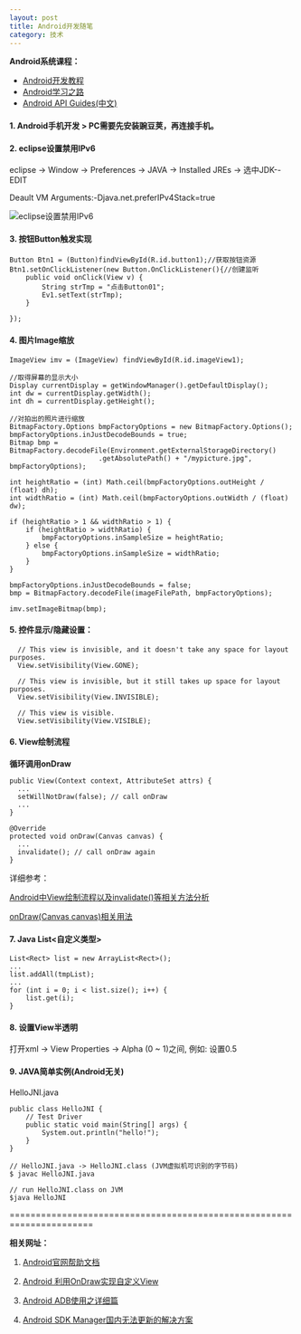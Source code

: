 ```yaml
---
layout: post
title: Android开发随笔
category: 技术
---
```


**Android系统课程：** 

* [Android开发教程](http://www.yiibai.com/android/ "Markdown")
* [Android学习之路](http://www.stormzhang.com/android/2014/07/07/learn-android-from-rookie/ "Markdown")
* [Android API Guides(中文)](http://wiki.eoeandroid.com/Android_API_Guides "Markdown")

#### 1. Android手机开发 > PC需要先安装**豌豆荚**，再连接手机。

#### 2. eclipse设置禁用IPv6

eclipse -> Window -> Preferences -> JAVA -> Installed JREs -> 选中JDK--EDIT

Deault VM Arguments:-Djava.net.preferIPv4Stack=true

![eclipse设置禁用IPv6](http://dl.iteye.com/upload/attachment/0080/5852/b3d29852-1caf-3aca-bbdb-b8032a5c7743.png "Markdown")

#### 3. 按钮Button触发实现

```
Button Btn1 = (Button)findViewById(R.id.button1);//获取按钮资源    
Btn1.setOnClickListener(new Button.OnClickListener(){//创建监听    
    public void onClick(View v) {    
        String strTmp = "点击Button01";    
        Ev1.setText(strTmp);    
    }    

});
```

#### 4. 图片Image缩放

```
ImageView imv = (ImageView) findViewById(R.id.imageView1);

//取得屏幕的显示大小
Display currentDisplay = getWindowManager().getDefaultDisplay();
int dw = currentDisplay.getWidth();
int dh = currentDisplay.getHeight();

//对拍出的照片进行缩放
BitmapFactory.Options bmpFactoryOptions = new BitmapFactory.Options();
bmpFactoryOptions.inJustDecodeBounds = true;
Bitmap bmp = BitmapFactory.decodeFile(Environment.getExternalStorageDirectory()
                      .getAbsolutePath() + "/mypicture.jpg", bmpFactoryOptions);

int heightRatio = (int) Math.ceil(bmpFactoryOptions.outHeight / (float) dh);
int widthRatio = (int) Math.ceil(bmpFactoryOptions.outWidth / (float) dw);

if (heightRatio > 1 && widthRatio > 1) {
    if (heightRatio > widthRatio) {
        bmpFactoryOptions.inSampleSize = heightRatio;
    } else {
        bmpFactoryOptions.inSampleSize = widthRatio;
    }
}

bmpFactoryOptions.inJustDecodeBounds = false;
bmp = BitmapFactory.decodeFile(imageFilePath, bmpFactoryOptions);

imv.setImageBitmap(bmp);
```

#### 5. 控件显示/隐藏设置：

```
  // This view is invisible, and it doesn't take any space for layout purposes.
  View.setVisibility(View.GONE);
  
  // This view is invisible, but it still takes up space for layout purposes.
  View.setVisibility(View.INVISIBLE);
  
  // This view is visible.
  View.setVisibility(View.VISIBLE);
```

#### 6. View绘制流程

**循环调用onDraw**

```
public View(Context context, AttributeSet attrs) {
  ...
  setWillNotDraw(false); // call onDraw
  ...
}
```

```
@Override
protected void onDraw(Canvas canvas) {
  ...
  invalidate(); // call onDraw again
}
```

详细参考： 

[Android中View绘制流程以及invalidate()等相关方法分析](http://blog.csdn.net/qinjuning/article/details/7110211 "Markdown")

[onDraw(Canvas canvas)相关用法](http://blog.csdn.net/loongggdroid/article/details/17956841 "Markdown")

#### 7. Java List<自定义类型>

```
List<Rect> list = new ArrayList<Rect>();
...
list.addAll(tmpList);
...
for (int i = 0; i < list.size(); i++) {
    list.get(i);
}
```

#### 8. 设置View半透明

打开xml -> View Properties -> Alpha (0 ~ 1)之间, 例如: 设置0.5

#### 9. JAVA简单实例(Android无关)

HelloJNI.java

``` 
public class HelloJNI {
    // Test Driver
    public static void main(String[] args) {
        System.out.println("hello!");
    }
}
```

```
// HelloJNI.java -> HelloJNI.class (JVM虚拟机可识别的字节码)
$ javac HelloJNI.java

// run HelloJNI.class on JVM
$java HelloJNI
```

======================================================================

**相关网址：**

1. [Android官网帮助文档](http://developer.android.com/reference/packages.html "Markdown")

2. [Android 利用OnDraw实现自定义View](http://blog.csdn.net/bigconvience/article/details/25187907 "Markdown")

3. [Android ADB使用之详细篇](http://www.jizhuomi.com/android/environment/191.html "Markdown")

4. [Android SDK Manager国内无法更新的解决方案](http://www.linuxidc.com/Linux/2015-01/111958.htm "Markdown")
